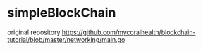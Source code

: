 # simpleBlockChain
original repository
https://github.com/mycoralhealth/blockchain-tutorial/blob/master/networking/main.go
